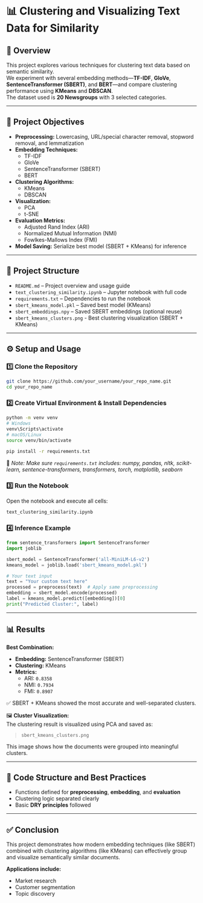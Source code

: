 # 📊 Clustering and Visualizing Text Data for Similarity

## 📝 Overview  
This project explores various techniques for clustering text data based on semantic similarity.  
We experiment with several embedding methods—**TF-IDF**, **GloVe**, **SentenceTransformer (SBERT)**, and **BERT**—and compare clustering performance using **KMeans** and **DBSCAN**.  
The dataset used is **20 Newsgroups** with 3 selected categories.

---

## 🎯 Project Objectives

- **Preprocessing:** Lowercasing, URL/special character removal, stopword removal, and lemmatization  
- **Embedding Techniques:**  
  - TF-IDF  
  - GloVe  
  - SentenceTransformer (SBERT)  
  - BERT  
- **Clustering Algorithms:**  
  - KMeans  
  - DBSCAN  
- **Visualization:**  
  - PCA  
  - t-SNE  
- **Evaluation Metrics:**  
  - Adjusted Rand Index (ARI)  
  - Normalized Mutual Information (NMI)  
  - Fowlkes-Mallows Index (FMI)  
- **Model Saving:** Serialize best model (SBERT + KMeans) for inference

---

## 📁 Project Structure

- `README.md` – Project overview and usage guide 
- `text_clustering_similarity.ipynb` – Jupyter notebook with full code
- `requirements.txt` – Dependencies to run the notebook  
- `sbert_kmeans_model.pkl` – Saved best model (KMeans)  
- `sbert_embeddings.npy` – Saved SBERT embeddings (optional reuse)
- `sbert_kmeans_clusters.png` -  Best clustering visualization (SBERT + KMeans)

---

## ⚙️ Setup and Usage

### 1️⃣ Clone the Repository

```bash
git clone https://github.com/your_username/your_repo_name.git  
cd your_repo_name
```

### 2️⃣ Create Virtual Environment & Install Dependencies

```bash
python -m venv venv
# Windows
venv\Scripts\activate
# macOS/Linux
source venv/bin/activate

pip install -r requirements.txt
```

📌 *Note: Make sure `requirements.txt` includes: numpy, pandas, nltk, scikit-learn, sentence-transformers, transformers, torch, matplotlib, seaborn*

### 3️⃣ Run the Notebook  
Open the notebook and execute all cells:
```bash
text_clustering_similarity.ipynb
```

### 4️⃣ Inference Example

```python
from sentence_transformers import SentenceTransformer  
import joblib  

sbert_model = SentenceTransformer('all-MiniLM-L6-v2')  
kmeans_model = joblib.load('sbert_kmeans_model.pkl')  

# Your text input
text = "Your custom text here"
processed = preprocess(text)  # Apply same preprocessing
embedding = sbert_model.encode(processed)
label = kmeans_model.predict([embedding])[0]
print("Predicted Cluster:", label)
```

---

## 📊 Results

**Best Combination:**
- **Embedding:** SentenceTransformer (SBERT)  
- **Clustering:** KMeans  
- **Metrics:**  
  - ARI: `0.8358`  
  - NMI: `0.7934`  
  - FMI: `0.8907`  

✅ SBERT + KMeans showed the most accurate and well-separated clusters.

🖼️ **Cluster Visualization:**  
The clustering result is visualized using PCA and saved as:

> `sbert_kmeans_clusters.png`

This image shows how the documents were grouped into meaningful clusters.

---

## 🧠 Code Structure and Best Practices

- Functions defined for **preprocessing**, **embedding**, and **evaluation**  
- Clustering logic separated clearly  
- Basic **DRY principles** followed

---

## ✅ Conclusion

This project demonstrates how modern embedding techniques (like SBERT) combined with clustering algorithms (like KMeans) can effectively group and visualize semantically similar documents.

**Applications include:**  
- Market research  
- Customer segmentation  
- Topic discovery
